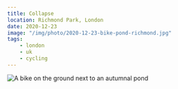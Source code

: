```yaml
---
title: Collapse
location: Richmond Park, London
date: 2020-12-23
image: "/img/photo/2020-12-23-bike-pond-richmond.jpg"
tags:
    - london
    - uk
    - cycling
---
```


![A bike on the ground next to an autumnal pond](/img/photo/2020-12-23-bike-pond-richmond.jpg)
